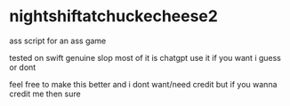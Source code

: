 # nightshiftatchuckecheese2
ass script for an ass game

tested on swift
genuine slop most of it is chatgpt
use it if you want i guess
or dont

feel free to make this better and i dont want/need credit but if you wanna credit me then sure 
